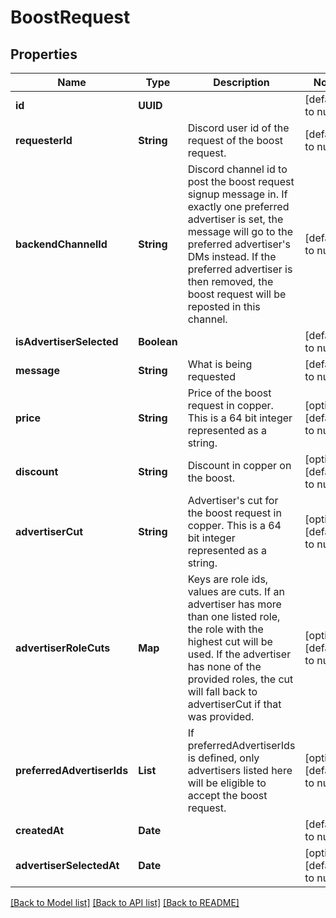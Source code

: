 # BoostRequest
## Properties

Name | Type | Description | Notes
------------ | ------------- | ------------- | -------------
**id** | **UUID** |  | [default to null]
**requesterId** | **String** | Discord user id of the request of the boost request. | [default to null]
**backendChannelId** | **String** | Discord channel id to post the boost request signup message in. If exactly one preferred advertiser is set, the message will go to the preferred advertiser&#39;s DMs instead. If the preferred advertiser is then removed, the boost request will be reposted in this channel. | [default to null]
**isAdvertiserSelected** | **Boolean** |  | [default to null]
**message** | **String** | What is being requested | [default to null]
**price** | **String** | Price of the boost request in copper. This is a 64 bit integer represented as a string. | [optional] [default to null]
**discount** | **String** | Discount in copper on the boost. | [optional] [default to null]
**advertiserCut** | **String** | Advertiser&#39;s cut for the boost request in copper. This is a 64 bit integer represented as a string. | [optional] [default to null]
**advertiserRoleCuts** | **Map** | Keys are role ids, values are cuts. If an advertiser has more than one listed role, the role with the highest cut will be used. If the advertiser has none of the provided roles, the cut will fall back to advertiserCut if that was provided. | [optional] [default to null]
**preferredAdvertiserIds** | **List** | If preferredAdvertiserIds is defined, only advertisers listed here will be eligible to accept the boost request. | [optional] [default to null]
**createdAt** | **Date** |  | [default to null]
**advertiserSelectedAt** | **Date** |  | [optional] [default to null]

[[Back to Model list]](../README.md#documentation-for-models) [[Back to API list]](../README.md#documentation-for-api-endpoints) [[Back to README]](../README.md)

